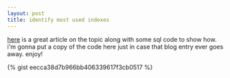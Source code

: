 ```yaml
---
layout: post
title: identify most used indexes
---
```


[here](http://blogs.msdn.com/chadboyd/archive/2007/03/11/what-indexes-are-used-most-often-or-least-often-on-my-server.aspx) is a great article on the topic along with some sql code to show how. i'm gonna put a copy of the code here just in case that blog entry ever goes away. enjoy!

{% gist eecca38d7b966bb406339617f3cb0517 %}
